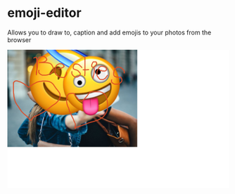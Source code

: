 # emoji-editor
Allows you to draw to, caption and add emojis to your photos from the browser

![](image-sample.png)

[The app can be found here]: http://34.73.130.192:17000/
